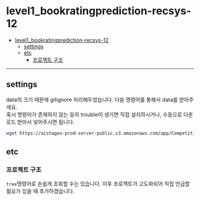 # level1_bookratingprediction-recsys-12

<!-- @import "[TOC]" {cmd="toc" depthFrom=1 depthTo=6 orderedList=false} -->
<!-- code_chunk_output -->

-   [level1_bookratingprediction-recsys-12](#level1_bookratingprediction-recsys-12)
    -   [settings](#settings)
    -   [etc](#etc)
        -   [프로젝트 구조](#프로젝트-구조)

---

## settings

data의 크기 때문에 gitignore 처리해두었습니다. 다음 명령어를 통해서 data를 받아주세요.  
혹시 명령어가 존재하지 않는 등의 trouble이 생기면 직접 설치하시거나, 수동으로 다운로드 받아서 넣어주시면 됩니다.

```bash
wget https://aistages-prod-server-public.s3.amazonaws.com/app/Competitions/000237/data/data.tar.gz && tar -xf data.tar.gz && rm -rf ./data.tar.gz
```

## etc

### 프로젝트 구조

`tree`명령어로 손쉽게 조회할 수는 있습니다. 이후 프로젝트가 고도화되어 직접 언급할 필요가 있을 때 추가하겠습니다.
